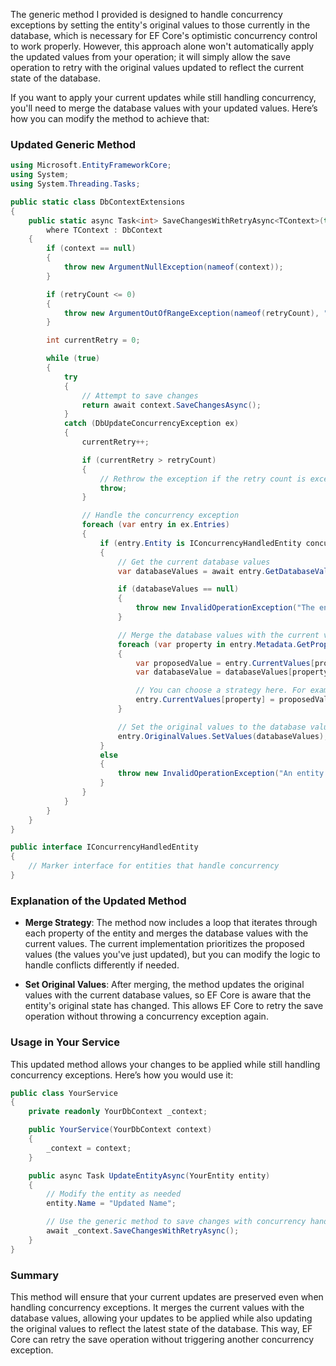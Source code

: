 The generic method I provided is designed to handle concurrency exceptions by setting the entity's original values to those currently in the database, which is necessary for EF Core's optimistic concurrency control to work properly. However, this approach alone won't automatically apply the updated values from your operation; it will simply allow the save operation to retry with the original values updated to reflect the current state of the database.

If you want to apply your current updates while still handling concurrency, you'll need to merge the database values with your updated values. Here’s how you can modify the method to achieve that:

### Updated Generic Method

```csharp
using Microsoft.EntityFrameworkCore;
using System;
using System.Threading.Tasks;

public static class DbContextExtensions
{
    public static async Task<int> SaveChangesWithRetryAsync<TContext>(this TContext context, int retryCount = 3)
        where TContext : DbContext
    {
        if (context == null)
        {
            throw new ArgumentNullException(nameof(context));
        }

        if (retryCount <= 0)
        {
            throw new ArgumentOutOfRangeException(nameof(retryCount), "Retry count must be greater than zero.");
        }

        int currentRetry = 0;

        while (true)
        {
            try
            {
                // Attempt to save changes
                return await context.SaveChangesAsync();
            }
            catch (DbUpdateConcurrencyException ex)
            {
                currentRetry++;

                if (currentRetry > retryCount)
                {
                    // Rethrow the exception if the retry count is exceeded
                    throw;
                }

                // Handle the concurrency exception
                foreach (var entry in ex.Entries)
                {
                    if (entry.Entity is IConcurrencyHandledEntity concurrencyEntity)
                    {
                        // Get the current database values
                        var databaseValues = await entry.GetDatabaseValuesAsync();

                        if (databaseValues == null)
                        {
                            throw new InvalidOperationException("The entity being updated no longer exists in the database.");
                        }

                        // Merge the database values with the current values
                        foreach (var property in entry.Metadata.GetProperties())
                        {
                            var proposedValue = entry.CurrentValues[property];
                            var databaseValue = databaseValues[property];

                            // You can choose a strategy here. For example, keep the user's proposed value:
                            entry.CurrentValues[property] = proposedValue ?? databaseValue;
                        }

                        // Set the original values to the database values to allow retry
                        entry.OriginalValues.SetValues(databaseValues);
                    }
                    else
                    {
                        throw new InvalidOperationException("An entity that is not tracked for concurrency was attempted to be saved.");
                    }
                }
            }
        }
    }
}

public interface IConcurrencyHandledEntity
{
    // Marker interface for entities that handle concurrency
}
```

### Explanation of the Updated Method

- **Merge Strategy**: The method now includes a loop that iterates through each property of the entity and merges the database values with the current values. The current implementation prioritizes the proposed values (the values you've just updated), but you can modify the logic to handle conflicts differently if needed.
  
- **Set Original Values**: After merging, the method updates the original values with the current database values, so EF Core is aware that the entity's original state has changed. This allows EF Core to retry the save operation without throwing a concurrency exception again.

### Usage in Your Service

This updated method allows your changes to be applied while still handling concurrency exceptions. Here’s how you would use it:

```csharp
public class YourService
{
    private readonly YourDbContext _context;

    public YourService(YourDbContext context)
    {
        _context = context;
    }

    public async Task UpdateEntityAsync(YourEntity entity)
    {
        // Modify the entity as needed
        entity.Name = "Updated Name";

        // Use the generic method to save changes with concurrency handling
        await _context.SaveChangesWithRetryAsync();
    }
}
```

### Summary

This method will ensure that your current updates are preserved even when handling concurrency exceptions. It merges the current values with the database values, allowing your updates to be applied while also updating the original values to reflect the latest state of the database. This way, EF Core can retry the save operation without triggering another concurrency exception.
